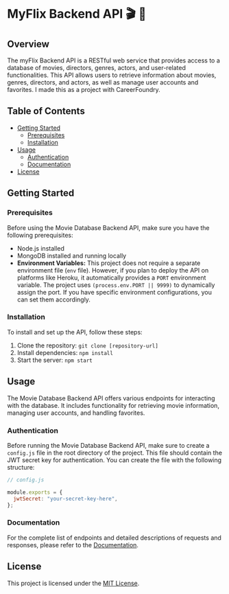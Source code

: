 # MyFlix Backend API 🎬 📼 

## Overview

The myFlix Backend API is a RESTful web service that provides access to a database of movies, directors, genres, actors, and user-related functionalities. This API allows users to retrieve information about movies, genres, directors, and actors, as well as manage user accounts and favorites. I made this as a project with CareerFoundry.

## Table of Contents

- [Getting Started](#getting-started)
  - [Prerequisites](#prerequisites)
  - [Installation](#installation)
- [Usage](#usage)
  - [Authentication](#authentication)
  - [Documentation](#documentation)
- [License](#license)

## Getting Started

### Prerequisites

Before using the Movie Database Backend API, make sure you have the following prerequisites:

- Node.js installed
- MongoDB installed and running locally
- **Environment Variables:** This project does not require a separate environment file (`env` file). However, if you plan to deploy the API on platforms like Heroku, it automatically provides a `PORT` environment variable. The project uses `(process.env.PORT || 9999)` to dynamically assign the port. If you have specific environment configurations, you can set them accordingly.
  

### Installation

To install and set up the API, follow these steps:

1. Clone the repository: `git clone [repository-url]`
2. Install dependencies: `npm install`
3. Start the server: `npm start`

## Usage

The Movie Database Backend API offers various endpoints for interacting with the database. It includes functionality for retrieving movie information, managing user accounts, and handling favorites.

### Authentication

Before running the Movie Database Backend API, make sure to create a `config.js` file in the root directory of the project. This file should contain the JWT secret key for authentication. You can create the file with the following structure:

```javascript
// config.js

module.exports = {
  jwtSecret: "your-secret-key-here",
};
```
### Documentation

For the complete list of endpoints and detailed descriptions of requests and responses, please refer to the [Documentation](https://myflixapi.vanblaricom.dev:9999/documentation.html).

## License

This project is licensed under the [MIT License](LICENSE).
